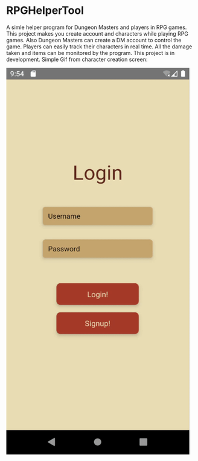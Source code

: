 # RPGHelperTool
A simle helper program for Dungeon Masters and players in RPG games. This project makes you create account and characters while playing RPG
games. Also Dungeon Masters can create a DM account to control the game. Players can easily track their characters in real time. All the damage
taken and items can be monitored by the program. This project is in development. Simple Gif from character creation screen: 

![](characterCreationDemo.gif)
